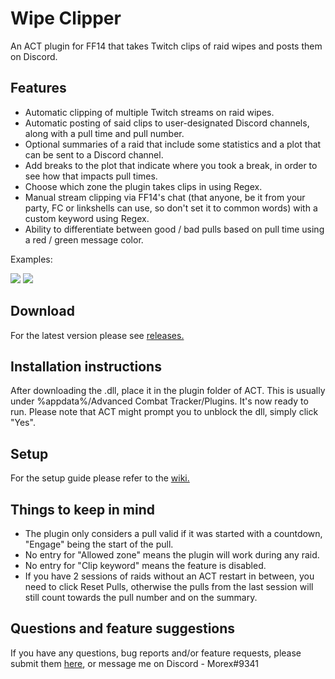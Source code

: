# Wipe Clipper
An ACT plugin for FF14 that takes Twitch clips of raid wipes and posts them on Discord.

## Features
- Automatic clipping of multiple Twitch streams on raid wipes.
- Automatic posting of said clips to user-designated Discord channels, along with a pull time and pull number.
- Optional summaries of a raid that include some statistics and a plot that can be sent to a Discord channel.
- Add breaks to the plot that indicate where you took a break, in order to see how that impacts pull times.
- Choose which zone the plugin takes clips in using Regex.
- Manual stream clipping via FF14's chat (that anyone, be it from your party, FC or linkshells can use, so don't set it to common words) with a custom keyword using Regex.
- Ability to differentiate between good / bad pulls based on pull time using a red / green message color.

Examples:

![](https://i.imgur.com/sFC7Jnm.png)
![](https://i.imgur.com/0CUHhbo.png)

## Download
For the latest version please see [releases.](https://github.com/Mor3x/Wipe-Clipper/releases)

## Installation instructions
After downloading the .dll, place it in the plugin folder of ACT. This is usually under %appdata%/Advanced Combat Tracker/Plugins.
It's now ready to run. Please note that ACT might prompt you to unblock the dll, simply click "Yes".


## Setup 
For the setup guide please refer to the [wiki.](https://github.com/Mor3x/Wipe-Clipper/releases)

## Things to keep in mind
- The plugin only considers a pull valid if it was started with a countdown, "Engage" being the start of the pull.
- No entry for "Allowed zone" means the plugin will work during any raid.
- No entry for "Clip keyword" means the feature is disabled.
- If you have 2 sessions of raids without an ACT restart in between, you need to click Reset Pulls, otherwise 
the pulls from the last session will still count towards the pull number and on the summary.

## Questions and feature suggestions
If you have any questions, bug reports and/or feature requests, please submit them [here](https://github.com/Mor3x/Wipe-Clipper/issues),
or message me on Discord - Morex#9341
